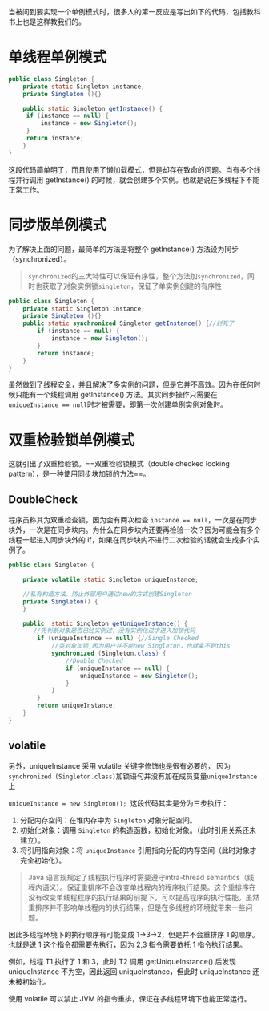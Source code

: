 当被问到要实现一个单例模式时，很多人的第一反应是写出如下的代码，包括教科书上也是这样教我们的。

# 单线程单例模式

```Java
public class Singleton {
    private static Singleton instance;
    private Singleton (){}

    public static Singleton getInstance() {
     if (instance == null) {
         instance = new Singleton();
     }
     return instance;
    }
}
```

这段代码简单明了，而且使用了懒加载模式，但是却存在致命的问题。当有多个线程并行调用 getInstance() 的时候，就会创建多个实例。也就是说在多线程下不能正常工作。

# 同步版单例模式

为了解决上面的问题，最简单的方法是将整个 getInstance() 方法设为同步（synchronized）。

>`synchronized`的三大特性可以保证有序性，整个方法加`synchronized`，同时也获取了对象实例锁`singleton`，保证了单实例创建的有序性
```Java
public class Singleton {
    private static Singleton instance;
    private Singleton (){}
    public static synchronized Singleton getInstance() {//封死了
        if (instance == null) {
            instance = new Singleton();
        }
        return instance;
    }
}
```

虽然做到了线程安全，并且解决了多实例的问题，但是它并不高效。因为在任何时候只能有一个线程调用 getInstance() 方法。其实同步操作只需要在`uniqueInstance == null`时才被需要，即第一次创建单例实例对象时。

# 双重检验锁单例模式

这就引出了双重检验锁。==双重检验锁模式（double checked locking pattern），是一种使用同步块加锁的方法==。
## DoubleCheck
程序员称其为双重检查锁，因为会有两次检查 `instance == null`，一次是在同步块外，一次是在同步块内。为什么在同步块内还要再检验一次？因为可能会有多个线程一起进入同步块外的 if，如果在同步块内不进行二次检验的话就会生成多个实例了。

```Java
public class Singleton {

    private volatile static Singleton uniqueInstance;

	//私有构造方法，防止外部用户通过new的方式创建Singleton
    private Singleton() {
    }

    public  static Singleton getUniqueInstance() {
       //先判断对象是否已经实例过，没有实例化过才进入加锁代码
        if (uniqueInstance == null) {//Single Checked
            //类对象加锁,因为用户并不能new Singleton，也就拿不到this
            synchronized (Singleton.class) {
	            //Double Checked
                if (uniqueInstance == null) {
                    uniqueInstance = new Singleton();
                }
            }
        }
        return uniqueInstance;
    }
}
```
## volatile
另外，uniqueInstance 采用 volatile 关键字修饰也是很有必要的， 因为`synchronized (Singleton.class)`加锁语句并没有加在成员变量`uniqueInstance`上 

`uniqueInstance = new Singleton(); `这段代码其实是分为三步执行：
1. 分配内存空间：在堆内存中为 `Singleton` 对象分配空间。
2. 初始化对象：调用 `Singleton` 的构造函数，初始化对象。（此时引用关系还未建立）。
3. 将引用指向对象：将 `uniqueInstance` 引用指向分配的内存空间（此时对象才完全初始化）。

>Java 语言规规定了线程执行程序时需要遵守intra-thread semantics（线程内语义）。保证重排序不会改变单线程内的程序执行结果。这个重排序在没有改变单线程程序的执行结果的前提下，可以提高程序的执行性能。虽然重排序并不影响单线程内的执行结果，但是在多线程的环境就带来一些问题。


因此多线程环境下的执行顺序有可能变成 1->3->2，但是并不会重排序 1 的顺序。也就是说 1 这个指令都需要先执行，因为 2,3 指令需要依托 1 指令执行结果。

例如，线程 T1 执行了 1 和 3，此时 T2 调用 getUniqueInstance() 后发现 uniqueInstance 不为空，因此返回 uniqueInstance，但此时 uniqueInstance 还未被初始化。

使用 volatile 可以禁止 JVM 的指令重排，保证在多线程环境下也能正常运行。